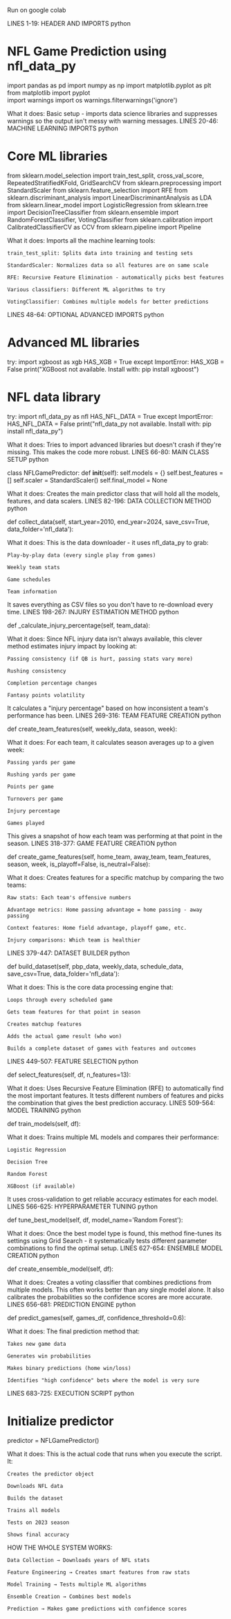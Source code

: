 Run on google colab


LINES 1-19: HEADER AND IMPORTS
python

# NFL Game Prediction using nfl_data_py

import pandas as pd
import numpy as np
import matplotlib.pyplot as plt
from matplotlib import pyplot  
import warnings
import os
warnings.filterwarnings('ignore')

What it does: Basic setup - imports data science libraries and suppresses warnings so the output isn't messy with warning messages.
LINES 20-46: MACHINE LEARNING IMPORTS
python

# Core ML libraries
from sklearn.model_selection import train_test_split, cross_val_score, RepeatedStratifiedKFold, GridSearchCV
from sklearn.preprocessing import StandardScaler
from sklearn.feature_selection import RFE
from sklearn.discriminant_analysis import LinearDiscriminantAnalysis as LDA
from sklearn.linear_model import LogisticRegression
from sklearn.tree import DecisionTreeClassifier
from sklearn.ensemble import RandomForestClassifier, VotingClassifier
from sklearn.calibration import CalibratedClassifierCV as CCV
from sklearn.pipeline import Pipeline

What it does: Imports all the machine learning tools:

    train_test_split: Splits data into training and testing sets

    StandardScaler: Normalizes data so all features are on same scale

    RFE: Recursive Feature Elimination - automatically picks best features

    Various classifiers: Different ML algorithms to try

    VotingClassifier: Combines multiple models for better predictions

LINES 48-64: OPTIONAL ADVANCED IMPORTS
python

# Advanced ML libraries
try: 
    import xgboost as xgb
    HAS_XGB = True
except ImportError:
    HAS_XGB = False
    print("XGBoost not available. Install with: pip install xgboost")

# NFL data library
try:
    import nfl_data_py as nfl
    HAS_NFL_DATA = True
except ImportError:
    HAS_NFL_DATA = False
    print("nfl_data_py not available. Install with: pip install nfl_data_py")

What it does: Tries to import advanced libraries but doesn't crash if they're missing. This makes the code more robust.
LINES 66-80: MAIN CLASS SETUP
python

class NFLGamePredictor:
    def __init__(self):
        self.models = {}
        self.best_features = []
        self.scaler = StandardScaler()
        self.final_model = None

What it does: Creates the main predictor class that will hold all the models, features, and data scalers.
LINES 82-196: DATA COLLECTION METHOD
python

def collect_data(self, start_year=2010, end_year=2024, save_csv=True, data_folder='nfl_data'):

What it does: This is the data downloader - it uses nfl_data_py to grab:

    Play-by-play data (every single play from games)

    Weekly team stats

    Game schedules

    Team information

It saves everything as CSV files so you don't have to re-download every time.
LINES 198-267: INJURY ESTIMATION METHOD
python

def _calculate_injury_percentage(self, team_data):

What it does: Since NFL injury data isn't always available, this clever method estimates injury impact by looking at:

    Passing consistency (if QB is hurt, passing stats vary more)

    Rushing consistency

    Completion percentage changes

    Fantasy points volatility

It calculates a "injury percentage" based on how inconsistent a team's performance has been.
LINES 269-316: TEAM FEATURE CREATION
python

def create_team_features(self, weekly_data, season, week):

What it does: For each team, it calculates season averages up to a given week:

    Passing yards per game

    Rushing yards per game

    Points per game

    Turnovers per game

    Injury percentage

    Games played

This gives a snapshot of how each team was performing at that point in the season.
LINES 318-377: GAME FEATURE CREATION
python

def create_game_features(self, home_team, away_team, team_features, season, week, is_playoff=False, is_neutral=False):

What it does: Creates features for a specific matchup by comparing the two teams:

    Raw stats: Each team's offensive numbers

    Advantage metrics: Home passing advantage = home passing - away passing

    Context features: Home field advantage, playoff game, etc.

    Injury comparisons: Which team is healthier

LINES 379-447: DATASET BUILDER
python

def build_dataset(self, pbp_data, weekly_data, schedule_data, save_csv=True, data_folder='nfl_data'):

What it does: This is the core data processing engine that:

    Loops through every scheduled game

    Gets team features for that point in season

    Creates matchup features

    Adds the actual game result (who won)

    Builds a complete dataset of games with features and outcomes

LINES 449-507: FEATURE SELECTION
python

def select_features(self, df, n_features=13):

What it does: Uses Recursive Feature Elimination (RFE) to automatically find the most important features. It tests different numbers of features and picks the combination that gives the best prediction accuracy.
LINES 509-564: MODEL TRAINING
python

def train_models(self, df):

What it does: Trains multiple ML models and compares their performance:

    Logistic Regression

    Decision Tree

    Random Forest

    XGBoost (if available)

It uses cross-validation to get reliable accuracy estimates for each model.
LINES 566-625: HYPERPARAMETER TUNING
python

def tune_best_model(self, df, model_name='Random Forest'):

What it does: Once the best model type is found, this method fine-tunes its settings using Grid Search - it systematically tests different parameter combinations to find the optimal setup.
LINES 627-654: ENSEMBLE MODEL CREATION
python

def create_ensemble_model(self, df):

What it does: Creates a voting classifier that combines predictions from multiple models. This often works better than any single model alone. It also calibrates the probabilities so the confidence scores are more accurate.
LINES 656-681: PREDICTION ENGINE
python

def predict_games(self, games_df, confidence_threshold=0.6):

What it does: The final prediction method that:

    Takes new game data

    Generates win probabilities

    Makes binary predictions (home win/loss)

    Identifies "high confidence" bets where the model is very sure

LINES 683-725: EXECUTION SCRIPT
python

# Initialize predictor
predictor = NFLGamePredictor()

What it does: This is the actual code that runs when you execute the script. It:

    Creates the predictor object

    Downloads NFL data

    Builds the dataset

    Trains all models

    Tests on 2023 season

    Shows final accuracy

HOW THE WHOLE SYSTEM WORKS:

    Data Collection → Downloads years of NFL stats

    Feature Engineering → Creates smart features from raw stats

    Model Training → Tests multiple ML algorithms

    Ensemble Creation → Combines best models

    Prediction → Makes game predictions with confidence scores
